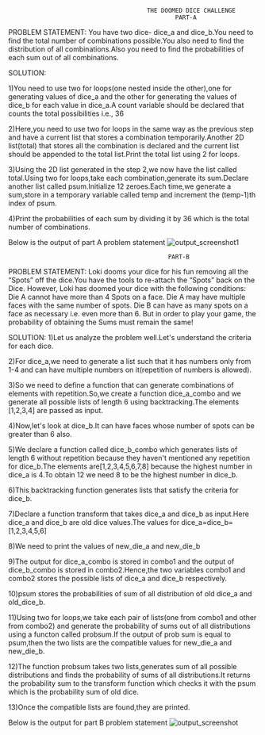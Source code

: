                                            THE DOOMED DICE CHALLENGE
                                                   PART-A
  PROBLEM STATEMENT:
               You have two dice- dice_a and dice_b.You need to find the total number of combinations possible.You also need to find the distribution of all combinations.Also you need to find the probabilities of each sum out of all combinations.

  SOLUTION:
  
   1)You need to use two for loops(one nested inside the other),one for generating values of dice_a and the other for generating the values of dice_b for each value in dice_a.A count variable should be declared that counts the total possibilities i.e., 36
   
   2)Here,you need to use two for loops in the same way as the previous step and have a current list that stores a combination temporarily.Another 2D list(total) that stores all the combination is declared and the current list should be appended to the total list.Print the total list using 2 for loops.
   
   3)Using the 2D list generated in the step 2,we now have the list called total.Using two for loops,take each combination,generate its sum.Declare another list called psum.Initialize 12 zeroes.Each time,we generate a sum,store in a temporary variable called temp and increment the (temp-1)th index of psum.
   
   4)Print the probabilities of each sum by dividing it by 36 which is the total number of combinations.

Below is the output of part A problem statement
![output_screenshot1](https://github.com/laxie26/The-doomed-dice-Challenge/assets/143947051/795ebc42-61a6-4c84-adea-e8cec2131280)

                                                 PART-B
PROBLEM STATEMENT:
                 Loki dooms your dice for his fun removing all the “Spots” off the dice.You have the tools to re-attach the “Spots” back on the Dice.
 However, Loki has doomed your dice with the following conditions:
 Die A cannot have more than 4 Spots on a face.
 Die A may have multiple faces with the same number of spots.
 Die B can have as many spots on a face as necessary i.e. even more than 6.
 But in order to play your game, the probability of obtaining the Sums must remain the
 same!
 
 SOLUTION:
 1)Let us analyze the problem well.Let's understand the criteria for each dice.
 
 2)For dice_a,we need to generate a list such that it has numbers only from 1-4 and can have multiple numbers on it(repetition of numbers is allowed).
 
 3)So we need to define a function that can generate combinations of elements with repetition.So,we create a function dice_a_combo and we generate all possible lists of length 6 using backtracking.The elements [1,2,3,4] are passed as input.
 
 4)Now,let's look at dice_b.It can have faces whose number of spots can be greater than 6 also.
 
 5)We declare a function called dice_b_combo which generates lists of length 6 without repetition because they haven't mentioned any repetition for dice_b.The elements are[1,2,3,4,5,6,7,8] because the highest number in dice_a is 4.To obtain 12 we need 8 to be the highest number in dice_b.
 
 6)This backtracking function generates lists that satisfy the criteria for dice_b.
 
 7)Declare a function transform that takes dice_a and dice_b as input.Here dice_a and dice_b are old dice values.The values for dice_a=dice_b=[1,2,3,4,5,6]
 
 8)We need to print the values of new_die_a and new_die_b
 
 9)The output for dice_a_combo is stored in combo1 and the output of dice_b_combo is stored in combo2.Hence,the two variables combo1 and combo2 stores the possible lists of dice_a and dice_b respectively.
 
 10)psum stores the probabilities of sum of all distribution of old dice_a and old_dice_b.
 
 11)Using two for loops,we take each pair of lists(one from combo1 and other from combo2) and generate the probability of sums out of all distributions using a functon called probsum.If the output of prob sum is equal to psum,then the two lists are the compatible values for new_die_a and new_die_b.
 
 12)The function probsum takes two lists,generates sum of all possible distributions and finds the probability of sums of all distributions.It returns the probability sum to the transform function which checks it with the psum which is the probability sum of old dice.
 
 13)Once the compatible lists are found,they are printed.
 

Below is the output for part B problem statement
![output_screenshot](https://github.com/laxie26/The-doomed-dice-Challenge/assets/143947051/975da7e5-23d6-4660-b175-c2c5a34ed5f7)
